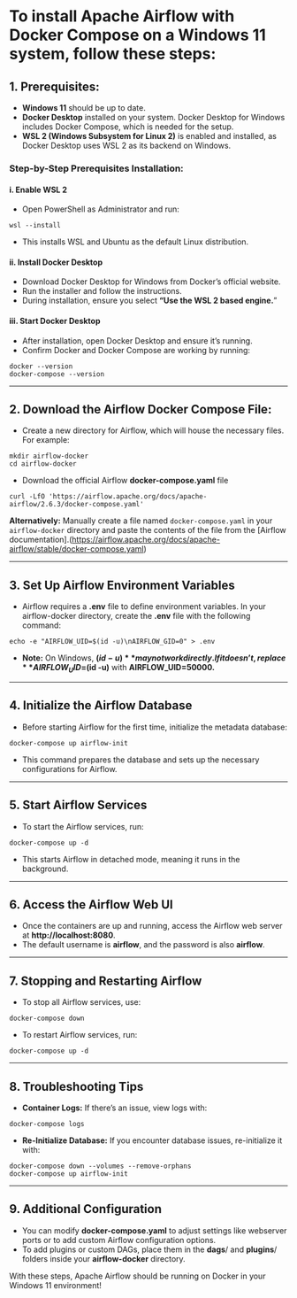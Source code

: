# To install Apache Airflow with Docker Compose on a Windows 11 system, follow these steps:

## 1. Prerequisites:
- **Windows 11** should be up to date.
- **Docker Desktop** installed on your system. Docker Desktop for Windows includes Docker Compose, which is needed for the setup.
- **WSL 2 (Windows Subsystem for Linux 2)** is enabled and installed, as Docker Desktop uses WSL 2 as its backend on Windows.

### Step-by-Step Prerequisites Installation:

#### i. Enable WSL 2
- Open PowerShell as Administrator and run:

```shell
wsl --install

```
- This installs WSL and Ubuntu as the default Linux distribution.

#### ii. Install Docker Desktop
- Download Docker Desktop for Windows from Docker’s official website.
- Run the installer and follow the instructions.
- During installation, ensure you select **“Use the WSL 2 based engine.**”

#### iii. Start Docker Desktop
- After installation, open Docker Desktop and ensure it’s running.
- Confirm Docker and Docker Compose are working by running:

```shell
docker --version
docker-compose --version

```

----

## 2. Download the Airflow Docker Compose File:

- Create a new directory for Airflow, which will house the necessary files. For example:

```shell
mkdir airflow-docker
cd airflow-docker

```
- Download the official Airflow **docker-compose.yaml** file

```shell
curl -LfO 'https://airflow.apache.org/docs/apache-airflow/2.6.3/docker-compose.yaml'

```
**Alternatively:** Manually create a file named `docker-compose.yaml` in your `airflow-docker` directory and paste the contents of the file from the [Airflow documentation].(https://airflow.apache.org/docs/apache-airflow/stable/docker-compose.yaml)

---

## 3. Set Up Airflow Environment Variables

- Airflow requires a **.env** file to define environment variables. In your airflow-docker directory, create the **.env** file with the following command:

```shell
echo -e "AIRFLOW_UID=$(id -u)\nAIRFLOW_GID=0" > .env

```
- **Note:** On Windows, **$(id -u)** may not work directly. If it doesn’t, replace **AIRFLOW_UID=$(id -u)** with **AIRFLOW_UID=50000.**

---

## 4. Initialize the Airflow Database

- Before starting Airflow for the first time, initialize the metadata database:

```shell
docker-compose up airflow-init

```
- This command prepares the database and sets up the necessary configurations for Airflow.

---

## 5. Start Airflow Services
- To start the Airflow services, run:

```shell
docker-compose up -d

```
- This starts Airflow in detached mode, meaning it runs in the background.

---

## 6. Access the Airflow Web UI
- Once the containers are up and running, access the Airflow web server at **http://localhost:8080**.
- The default username is **airflow**, and the password is also **airflow**.

---

## 7. Stopping and Restarting Airflow
- To stop all Airflow services, use:

```shell
docker-compose down

```
- To restart Airflow services, run:

```shell
docker-compose up -d

```

---

## 8. Troubleshooting Tips
- **Container Logs:** If there’s an issue, view logs with:

```shell
docker-compose logs

```

- **Re-Initialize Database:** If you encounter database issues, re-initialize it with:

```shell
docker-compose down --volumes --remove-orphans
docker-compose up airflow-init

```

---

## 9. Additional Configuration
- You can modify **docker-compose.yaml** to adjust settings like webserver ports or to add custom Airflow configuration options.
- To add plugins or custom DAGs, place them in the **dags**/ and **plugins**/ folders inside your **airflow-docker** directory.



With these steps, Apache Airflow should be running on Docker in your Windows 11 environment!
